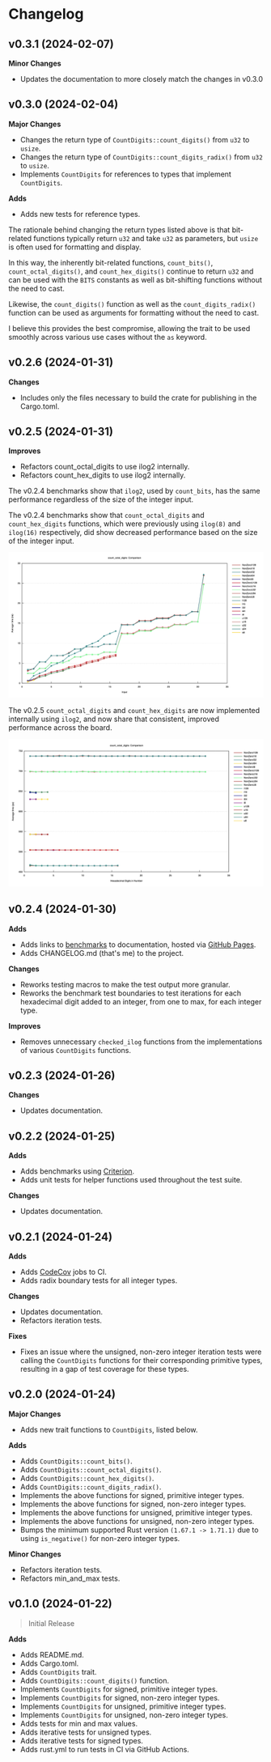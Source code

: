 # Changelog

## v0.3.1 (2024-02-07)

**Minor Changes**

* Updates the documentation to more closely match the changes in v0.3.0

## v0.3.0 (2024-02-04)

**Major Changes**

* Changes the return type of `CountDigits::count_digits()` from `u32` to `usize`.
* Changes the return type of `CountDigits::count_digits_radix()` from `u32` to `usize`.
* Implements `CountDigits` for references to types that implement `CountDigits`.

**Adds**

* Adds new tests for reference types.

The rationale behind changing the return types listed above is that bit-related functions
typically return `u32` and take `u32` as parameters, but `usize` is often used for formatting
and display. 

In this way, the inherently bit-related functions, `count_bits()`, 
`count_octal_digits()`, and `count_hex_digits()` continue to return `u32` and can be used
with the `BITS` constants as well as bit-shifting functions without the need to cast. 

Likewise, the `count_digits()` function as well as the `count_digits_radix()` function can be used
as arguments for formatting without the need to cast. 

I believe this provides the best compromise,
allowing the trait to be used smoothly across various use cases without the `as` keyword. 

## v0.2.6 (2024-01-31)

**Changes**

* Includes only the files necessary to build the crate for publishing in the Cargo.toml.

## v0.2.5 (2024-01-31)

**Improves**

* Refactors count_octal_digits to use ilog2 internally.
* Refactors count_hex_digits to use ilog2 internally.

The v0.2.4 benchmarks show that `ilog2`, used by `count_bits`, has the same performance regardless of the size of the integer input. 

The v0.2.4 benchmarks show that `count_octal_digits` and `count_hex_digits` functions, which were previously using `ilog(8)` and `ilog(16)` respectively, did show decreased performance based on the size of the integer input.

![A graph of count-octal-digits benchmarks for v0.2.4](https://raw.githubusercontent.com/nordzilla/count-digits/main/benches/images/count-octal-digits-v0.2.4.png)

The v0.2.5 `count_octal_digits` and `count_hex_digits` are now implemented internally using `ilog2`, and now share that consistent, improved performance across the board.

![A graph of count-octal-digits benchmarks for v0.2.5](https://raw.githubusercontent.com/nordzilla/count-digits/main/benches/images/count-octal-digits-v0.2.5.png)

## v0.2.4 (2024-01-30)

**Adds**

* Adds links to [benchmarks](https://nordzilla.github.io/count-digits/) to documentation, hosted via [GitHub Pages](https://pages.github.com/).
* Adds CHANGELOG.md (that's me) to the project.

**Changes**

* Reworks testing macros to make the test output more granular.
* Reworks the benchmark test boundaries to test iterations for each hexadecimal digit added to an integer, from one to max, for each integer type.

**Improves**

* Removes unnecessary `checked_ilog` functions from the implementations of various `CountDigits` functions.

## v0.2.3 (2024-01-26)

**Changes**

* Updates documentation.

## v0.2.2 (2024-01-25)

**Adds**

* Adds benchmarks using [Criterion](https://docs.rs/criterion/latest/criterion/).
* Adds unit tests for helper functions used throughout the test suite.

**Changes**

* Updates documentation.

## v0.2.1 (2024-01-24)

**Adds**

* Adds [CodeCov](https://about.codecov.io/) jobs to CI.
* Adds radix boundary tests for all integer types.

**Changes**

* Updates documentation.
* Refactors iteration tests.

**Fixes**

* Fixes an issue where the unsigned, non-zero integer iteration tests were calling the `CountDigits` functions for their corresponding primitive types, resulting in a gap of test coverage for these types.

## v0.2.0 (2024-01-24)

**Major Changes**
* Adds new trait functions to `CountDigits`, listed below.

**Adds**

* Adds `CountDigits::count_bits()`.
* Adds `CountDigits::count_octal_digits()`.
* Adds `CountDigits::count_hex_digits()`.
* Adds `CountDigits::count_digits_radix()`.
* Implements the above functions for signed, primitive integer types.
* Implements the above functions for signed, non-zero integer types.
* Implements the above functions for unsigned, primitive integer types.
* Implements the above functions for unsigned, non-zero integer types.
* Bumps the minimum supported Rust version `(1.67.1 -> 1.71.1)` due to using `is_negative()` for non-zero integer types.

**Minor Changes**
* Refactors iteration tests.
* Refactors min_and_max tests.

## v0.1.0 (2024-01-22)
> Initial Release

**Adds**

* Adds README.md.
* Adds Cargo.toml.
* Adds `CountDigits` trait.
* Adds `CountDigits::count_digits()` function.
* Implements `CountDigits` for signed, primitive integer types.
* Implements `CountDigits` for signed, non-zero integer types.
* Implements `CountDigits` for unsigned, primitive integer types.
* Implements `CountDigits` for unsigned, non-zero integer types.
* Adds tests for min and max values.
* Adds iterative tests for unsigned types.
* Adds iterative tests for signed types.
* Adds rust.yml to run tests in CI via GitHub Actions.
